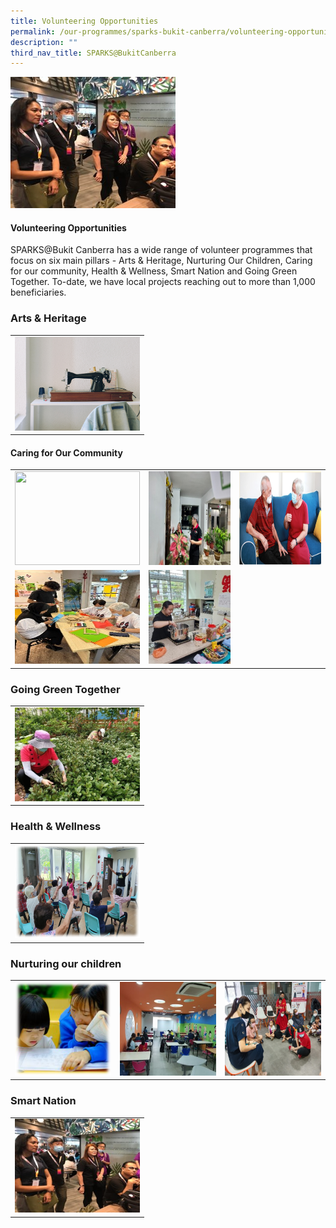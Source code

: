 ```yaml
---
title: Volunteering Opportunities
permalink: /our-programmes/sparks-bukit-canberra/volunteering-opportunities/
description: ""
third_nav_title: SPARKS@BukitCanberra
---
```

![](/images/SPARKS@Bukit%20Canberra/silver%20infocomm%20wellness%20ambassador.jpg)
#### **Volunteering Opportunities**

SPARKS@Bukit Canberra has a wide range of volunteer programmes that focus on six main pillars - Arts &amp; Heritage, Nurturing Our Children, Caring for our community, Health &amp; Wellness, Smart Nation and Going Green Together.  To-date, we have local projects reaching out to more than 1,000 beneficiaries.

        
### Arts &amp; Heritage

<table>
	<tbody><tr>
		<td><a href="/our-programmes/sparks-bukit-canberra/sewing-interest-group/">	<img style="height:150px;width:200px" src="/images/SPARKS@Bukit%20Canberra/sewing%20interest%20group.png"></a></td></tr></tbody></table>
		
 

#### Caring for Our Community


<table>
	<tbody><tr>
		<td><a href="/our-programmes/sparks-bukit-canberra/sowers-event-ambassador/">
				<img style="height:150px;width:200px" src="/images/*.jpg"></a></td>
		<td>
			<a href="/our-progr'ammes/sparks-bukit-canberra/senior-befriending-programme/">
				<img style="height:150px;width:200px" src="/images/SPARKS@Bukit%20Canberra/befriending.jpg"></a></td><td>
			<a href="/our-programmes/sparks-bukit-canberra/befriending-for-vulnerable-seniors/">
				<img style="height:150px;width:200px" src="/images/SPARKS@Bukit%20Canberra/befriending%20for%20vulnerable%20seniors.png"></a></td></tr><tr><td>
			<a href="/our-programmes/sparks-bukit-canberra/programme-curator/">
				<img style="height:150px;width:200px" src="/images/SPARKS@Bukit%20Canberra/programme%20curator.jpg"></a></td><td>
			<a href="/our-programmes/sparks-bukit-canberra/kitchen-volunteer/">
				<img style="height:150px;width:200px" src="/images/SPARKS@Bukit%20Canberra/kitchen%20volunteer.jpg"></a></td></tr></tbody></table>


### Going Green Together

<table><tbody><tr>
<td>
			<a href="/our-programmes/sparks-bukit-canberra/gardens-give-back/">
				<img style="height:150px;width:200px" src="/images/SPARKS@Bukit%20Canberra/gardens%20give%20back.jpg"></a></td>
	</tr></tbody></table>



### Health &amp; Wellness

<table><tbody>
<tr><td>
			<a href="/our-programmes/sparks-bukit-canberra/exercise-facilitator/">
				<img style="height:150px;width:200px" src="/images/SPARKS@Bukit%20Canberra/exercise%20facilitator.png"></a></td>

</tr></tbody></table>

### Nurturing our children

<table><tbody>
<tr><td>
			<a href="/our-programmes/sparks-bukit-canberra/homework-cafe/">
				<img style="height:150px;width:200px" src="/images/SPARKS@Bukit%20Canberra/homework%20cafe.png"></a></td>
				<td>
			<a href="/our-programmes/sparks-bukit-canberra/tuition-for-the-deaf/">
				<img style="height:150px;width:200px" src="/images/SPARKS@Bukit%20Canberra/tuition%20for%20the%20deaf.jpg"></a></td>
				<td>
			<a href="/our-programmes/sparks-bukit-canberra/its-storytime/">
				<img style="height:150px;width:200px" src="/images/SPARKS@Bukit%20Canberra/its%20storytime.png"></a></td>
</tr></tbody></table>

### Smart Nation

<table><tbody>
<tr><td>
			<a href="/our-programmes/sparks-bukit-canberra/silver-infocom-wellness-ambassador/">
				<img style="height:150px;width:200px" src="/images/SPARKS@Bukit%20Canberra/silver%20infocomm%20wellness%20ambassador.jpg"></a></td></tr></tbody></table>